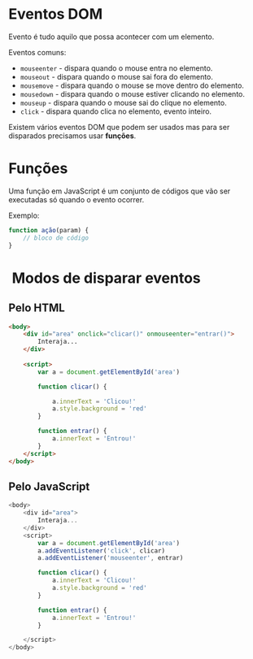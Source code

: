 # Eventos DOM

Evento é tudo aquilo que possa acontecer com um elemento.

Eventos comuns:

- `mouseenter` \- dispara quando o mouse entra no elemento.
- `mouseout` \- dispara quando o mouse sai fora do elemento.
- `mousemove` \- dispara quando o mouse se move dentro do elemento.
- `mousedown` \- dispara quando o mouse estiver clicando no elemento.
- `mouseup` \- dispara quando o mouse sai do clique no elemento.
- `click` \- dispara quando clica no elemento, evento inteiro.

Existem vários eventos DOM que podem ser usados mas para ser disparados precisamos usar **funções**.

# Funções

Uma função em JavaScript é um conjunto de códigos que vão ser executadas só quando o evento ocorrer.

Exemplo:

```js
function ação(param) {
    // bloco de código
}
```

#  Modos de disparar eventos

## Pelo HTML

```html
<body>
    <div id="area" onclick="clicar()" onmouseenter="entrar()">
        Interaja...
    </div>
    
    <script>
        var a = document.getElementById('area')

        function clicar() {

            a.innerText = 'Clicou!'
            a.style.background = 'red'
        }

        function entrar() {
            a.innerText = 'Entrou!'
        }
    </script>
</body>
```

## Pelo JavaScript

```js
<body>
    <div id="area">
        Interaja...
    </div>
    <script>
        var a = document.getElementById('area')
        a.addEventListener('click', clicar)
        a.addEventListener('mouseenter', entrar)

        function clicar() {
            a.innerText = 'Clicou!'
            a.style.background = 'red'
        }

        function entrar() {
            a.innerText = 'Entrou!'
        }

    </script>
</body>
```